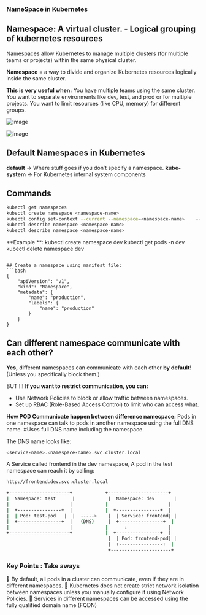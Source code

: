 ### NameSpace in Kubernetes

## Namespace: A virtual cluster. - Logical grouping of kubernetes resources
Namespaces allow Kubernetes to manage multiple clusters (for multiple teams or projects) within the same physical cluster.

**Namespace** = a way to divide and organize Kubernetes resources logically inside the same cluster.


**This is very useful when:**
You have multiple teams using the same cluster.
You want to separate environments like dev, test, and prod or for multiple projects.
You want to limit resources (like CPU, memory) for different groups.


![image](https://github.com/user-attachments/assets/9e06e0d3-5d5b-4168-afe1-24a773b01b1a)

![image](https://github.com/user-attachments/assets/c4c41a29-a8eb-421d-9537-05cf8d075d51)


## Default Namespaces in Kubernetes
**default** → Where stuff goes if you don’t specify a namespace.
**kube-system** → For Kubernetes internal system components

## Commands
```bash
kubectl get namespaces
kubectl create namespace <namespace-name>
kubectl config set-context --current --namespace=<namespace-name>    -->Set a default namespace in your kubeconfig
kubectl describe namespace <namespace-name>
kubectl describe namespace <namespace-name>
```



**Example **:
kubectl create namespace dev
kubectl get pods -n dev
kubectl delete namespace dev
```

## Create a namespace using manifest file:
```bash
{
    "apiVersion": "v1",
    "kind": "Namespace",
    "metadata": {
        "name": "production",
        "labels": {
            "name": "production"
        }
    }
}
```


## Can different namespace communicate with each other?
**Yes,** different namespaces can communicate with each other **by default**! (Unless you specifically block them.)

BUT !!!
**If you want to restrict communication, you can:**
- Use Network Policies to block or allow traffic between namespaces.
- Set up RBAC (Role-Based Access Control) to limit who can access what.



**How POD Communicate happen between difference namecpace:**
Pods in one namespace can talk to pods in another namespace using the full DNS name.
#Uses full DNS name including the namespace.

The DNS name looks like:
```bash
<service-name>.<namespace-name>.svc.cluster.local
```
A Service called frontend in the dev namespace,
A pod in the test namespace can reach it by calling:

```bash
http://frontend.dev.svc.cluster.local
```

```bash
+----------------------+            +----------------------+
|  Namespace: test      |            |  Namespace: dev       |
|                      |            |                      |
|  +----------------+  |            |  +----------------+  |
|  | Pod: test-pod   |  |  ----->    |  | Service: frontend| |
|  +----------------+  |   (DNS)     |  +----------------+  |
|                      |            |      ↓               |
+----------------------+            |  +----------------+  |
                                     |  | Pod: frontend-pod| |
                                     |  +----------------+  |
                                     +----------------------+

```


### Key Points : Take aways

🔹 By default, all pods in a cluster can communicate, even if they are in different namespaces.
🔹 Kubernetes does not create strict network isolation between namespaces unless you manually configure it using Network Policies.
🔹 Services in different namespaces can be accessed using the fully qualified domain name (FQDN)
